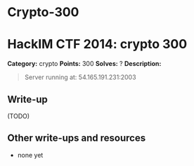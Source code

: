 # Crypto-300
# HackIM CTF 2014: crypto 300

**Category:** crypto
**Points:** 300
**Solves:** ?
**Description:**

> Server running at: 54.165.191.231:2003

## Write-up

(TODO)

## Other write-ups and resources

* none yet
